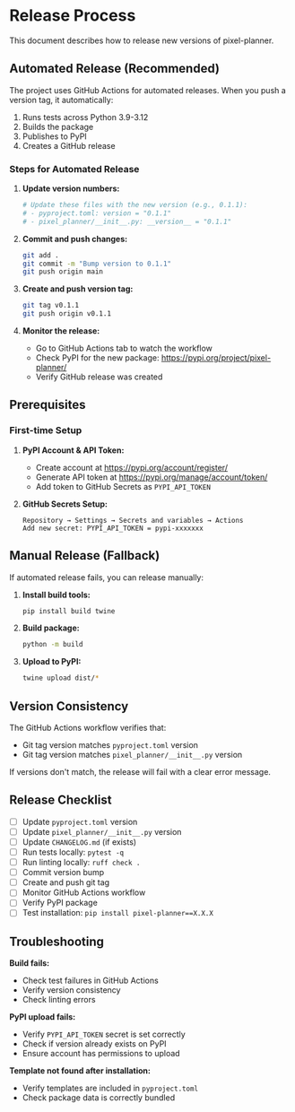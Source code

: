 # Release Process

This document describes how to release new versions of pixel-planner.

## Automated Release (Recommended)

The project uses GitHub Actions for automated releases. When you push a version tag, it automatically:

1. Runs tests across Python 3.9-3.12
2. Builds the package
3. Publishes to PyPI
4. Creates a GitHub release

### Steps for Automated Release

1. **Update version numbers:**
   ```bash
   # Update these files with the new version (e.g., 0.1.1):
   # - pyproject.toml: version = "0.1.1"
   # - pixel_planner/__init__.py: __version__ = "0.1.1"
   ```

2. **Commit and push changes:**
   ```bash
   git add .
   git commit -m "Bump version to 0.1.1"
   git push origin main
   ```

3. **Create and push version tag:**
   ```bash
   git tag v0.1.1
   git push origin v0.1.1
   ```

4. **Monitor the release:**
   - Go to GitHub Actions tab to watch the workflow
   - Check PyPI for the new package: https://pypi.org/project/pixel-planner/
   - Verify GitHub release was created

## Prerequisites

### First-time Setup

1. **PyPI Account & API Token:**
   - Create account at https://pypi.org/account/register/
   - Generate API token at https://pypi.org/manage/account/token/
   - Add token to GitHub Secrets as `PYPI_API_TOKEN`

2. **GitHub Secrets Setup:**
   ```
   Repository → Settings → Secrets and variables → Actions
   Add new secret: PYPI_API_TOKEN = pypi-xxxxxxx
   ```

## Manual Release (Fallback)

If automated release fails, you can release manually:

1. **Install build tools:**
   ```bash
   pip install build twine
   ```

2. **Build package:**
   ```bash
   python -m build
   ```

3. **Upload to PyPI:**
   ```bash
   twine upload dist/*
   ```

## Version Consistency

The GitHub Actions workflow verifies that:
- Git tag version matches `pyproject.toml` version
- Git tag version matches `pixel_planner/__init__.py` version

If versions don't match, the release will fail with a clear error message.

## Release Checklist

- [ ] Update `pyproject.toml` version
- [ ] Update `pixel_planner/__init__.py` version
- [ ] Update `CHANGELOG.md` (if exists)
- [ ] Run tests locally: `pytest -q`
- [ ] Run linting locally: `ruff check .`
- [ ] Commit version bump
- [ ] Create and push git tag
- [ ] Monitor GitHub Actions workflow
- [ ] Verify PyPI package
- [ ] Test installation: `pip install pixel-planner==X.X.X`

## Troubleshooting

**Build fails:**
- Check test failures in GitHub Actions
- Verify version consistency
- Check linting errors

**PyPI upload fails:**
- Verify `PYPI_API_TOKEN` secret is set correctly
- Check if version already exists on PyPI
- Ensure account has permissions to upload

**Template not found after installation:**
- Verify templates are included in `pyproject.toml`
- Check package data is correctly bundled